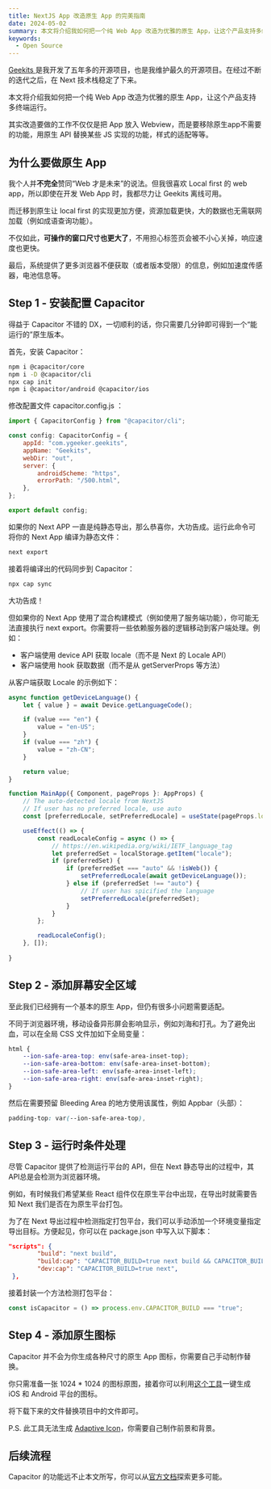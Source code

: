 ```yaml
---
title: NextJS App 改造原生 App 的完美指南
date: 2024-05-02
summary: 本文将介绍我如何把一个纯 Web App 改造为优雅的原生 App，让这个产品支持多终端运行。
keywords:
  - Open Source
---
```



[Geekits ](https://geekits.ygeeker.com/)是我开发了五年多的开源项目，也是我维护最久的开源项目。在经过不断的迭代之后，在 Next 技术栈稳定了下来。

本文将介绍我如何把一个纯 Web App 改造为优雅的原生 App，让这个产品支持多终端运行。

其实改造要做的工作不仅仅是把 App 放入 Webview，而是要移除原生app不需要的功能，用原生 API 替换某些 JS 实现的功能，样式的适配等等。

## 为什么要做原生 App

我个人并**不完全**赞同“Web 才是未来”的说法。但我很喜欢 Local first 的 web app，所以即使在开发 Web App 时，我都尽力让 Geekits 离线可用。

而迁移到原生让 local first 的实现更加方便，资源加载更快，大的数据也无需联网加载（例如成语查询功能）。

不仅如此，**可操作的窗口尺寸也更大了**，不用担心标签页会被不小心关掉，响应速度也更快。

最后，系统提供了更多浏览器不便获取（或者版本受限）的信息，例如加速度传感器，电池信息等。

## Step 1 - 安装配置 Capacitor

得益于 Capacitor 不错的 DX，一切顺利的话，你只需要几分钟即可得到一个“能运行的”原生版本。

首先，安装 Capacitor：

```bash
npm i @capacitor/core
npm i -D @capacitor/cli
npx cap init
npm i @capacitor/android @capacitor/ios
```

修改配置文件  capacitor.config.js ：

```javascript
import { CapacitorConfig } from "@capacitor/cli";

const config: CapacitorConfig = {
	appId: "com.ygeeker.geekits",
	appName: "Geekits",
	webDir: "out",
	server: {
		androidScheme: "https",
		errorPath: "/500.html",
	},
};

export default config;
```

如果你的 Next APP 一直是纯静态导出，那么恭喜你，大功告成。运行此命令可将你的 Next App 编译为静态文件：

```bash
next export
```

接着将编译出的代码同步到 Capacitor：

```bash
npx cap sync
```

大功告成！

但如果你的 Next App 使用了混合构建模式（例如使用了服务端功能），你可能无法直接执行 next export。你需要将一些依赖服务器的逻辑移动到客户端处理。例如：
- 客户端使用 device API 获取 locale（而不是 Next 的 Locale API）
- 客户端使用 hook 获取数据（而不是从 getServerProps 等方法）

从客户端获取 Locale 的示例如下：

```javascript
async function getDeviceLanguage() {
	let { value } = await Device.getLanguageCode();

	if (value === "en") {
		value = "en-US";
	}
	if (value === "zh") {
		value = "zh-CN";
	}

	return value;
}

function MainApp({ Component, pageProps }: AppProps) {
	// The auto-detected locale from NextJS
	// If user has no preferred locale, use auto
	const [preferredLocale, setPreferredLocale] = useState(pageProps.locale);

	useEffect(() => {
		const readLocaleConfig = async () => {
			// https://en.wikipedia.org/wiki/IETF_language_tag
			let preferredSet = localStorage.getItem("locale");
			if (preferredSet) {
				if (preferredSet === "auto" && !isWeb()) {
					setPreferredLocale(await getDeviceLanguage());
				} else if (preferredSet !== "auto") {
					// If user has spicified the language
					setPreferredLocale(preferredSet);
				}
			}
		};

		readLocaleConfig();
	}, []);
	
}
```

## Step 2 - 添加屏幕安全区域

至此我们已经拥有一个基本的原生 App，但仍有很多小问题需要适配。

不同于浏览器环境，移动设备异形屏会影响显示，例如刘海和打孔。为了避免出血，可以在全局 CSS 文件加如下全局变量：

```css
html {
	--ion-safe-area-top: env(safe-area-inset-top);
	--ion-safe-area-bottom: env(safe-area-inset-bottom);
	--ion-safe-area-left: env(safe-area-inset-left);
	--ion-safe-area-right: env(safe-area-inset-right);
}
```

然后在需要预留 Bleeding Area 的地方使用该属性，例如 Appbar（头部）：

```css
padding-top: var(--ion-safe-area-top),
```

## Step 3 - 运行时条件处理

尽管 Capacitor 提供了检测运行平台的 API，但在 Next 静态导出的过程中，其API总是会检测为浏览器环境。

例如，有时候我们希望某些 React 组件仅在原生平台中出现，在导出时就需要告知 Next 我们是否在为原生平台打包。

为了在 Next 导出过程中检测指定打包平台，我们可以手动添加一个环境变量指定导出目标。方便起见，你可以在 package.json 中写入以下脚本：

```json
"scripts": {
		"build": "next build",
		"build:cap": "CAPACITOR_BUILD=true next build && CAPACITOR_BUILD=true next export && npx cap sync",
		"dev:cap": "CAPACITOR_BUILD=true next",
 },
```

接着封装一个方法检测打包平台：

```javascript
const isCapacitor = () => process.env.CAPACITOR_BUILD === "true";
```

## Step 4 - 添加原生图标

Capacitor 并不会为你生成各种尺寸的原生 App 图标，你需要自己手动制作替换。

你只需准备一张 1024 * 1024 的图标原图，接着你可以利用[这个工具](https://www.appicon.co/)一键生成 iOS 和 Android 平台的图标。

将下载下来的文件替换项目中的文件即可。

P.S. 此工具无法生成 [Adaptive Icon](https://developer.android.com/develop/ui/views/launch/icon_design_adaptive)，你需要自己制作前景和背景。

## 后续流程

Capacitor 的功能远不止本文所写，你可以从[官方文档](https://capacitorjs.com/docs/)探索更多可能。
